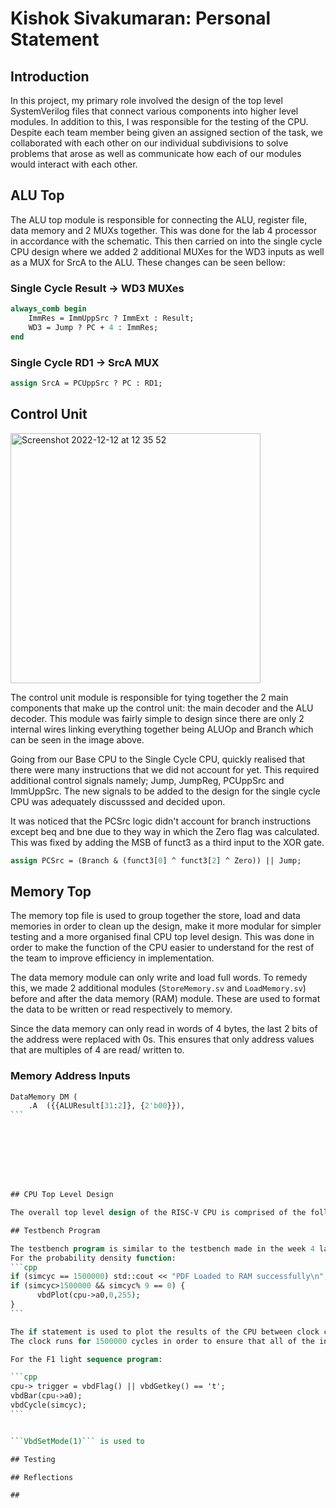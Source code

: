
# Kishok Sivakumaran: Personal Statement
## Introduction
In this project, my primary role involved the design of the top level SystemVerilog files that connect various components into higher level modules. In addition to this, I was responsible for the testing of the CPU. Despite each team member being given an assigned section of the task, we collaborated with each other on our individual subdivisions to solve problems that arose as well as communicate how each of our modules would interact with each other.

## ALU Top

The ALU top module is responsible for connecting the ALU, register file, data memory and 2 MUXs together. This was done for the lab 4 processor in accordance with the schematic. This then carried on into the single cycle CPU design where we added 2 additional MUXes for the WD3 inputs as well as a MUX for SrcA to the ALU. These changes can be seen bellow: 

### Single Cycle Result -> WD3 MUXes 

```sv
always_comb begin
    ImmRes = ImmUppSrc ? ImmExt : Result;
    WD3 = Jump ? PC + 4 : ImmRes;
end
```

### Single Cycle RD1 -> SrcA MUX

```sv
assign SrcA = PCUppSrc ? PC : RD1;
```

## Control Unit

<img height="400" alt="Screenshot 2022-12-12 at 12 35 52" src="https://user-images.githubusercontent.com/116260803/207046709-8aafcf19-7cbc-48a6-9f66-cbe0b43898f8.png">

The control unit module is responsible for tying together the 2 main components that make up the control unit: the main decoder and the ALU decoder. This module was fairly simple to design since there are only 2 internal wires linking everything together being ALUOp and Branch which can be seen in the image above. 

Going from our Base CPU to the Single Cycle CPU, quickly realised that there were many instructions that we did not account for yet. This required additional control signals namely; Jump, JumpReg, PCUppSrc and ImmUppSrc. The new signals to be added to the design for the single cycle CPU was adequately discusssed and decided upon. 

It was noticed that the PCSrc logic didn't account for branch instructions except beq and bne due to they way in which the Zero flag was calculated. This was fixed by adding the MSB of funct3 as a third input to the XOR gate. 

```sv
assign PCSrc = (Branch & (funct3[0] ^ funct3[2] ^ Zero)) || Jump;
```

## Memory Top

The memory top file is used to group together the store, load and data memories in order to clean up the design, make it more modular for simpler testing and a more organised final CPU top level design. This was done in order to make the function of the CPU easier to understand for the rest of the team to improve efficiency in implementation.

The data memory module can only write and load full words. To remedy this, we made 2 additional modules (```StoreMemory.sv``` and ```LoadMemory.sv```) before and after the data memory (RAM) module. These are used to format the data to be written or read respectively to memory.

Since the data memory can only read in words of 4 bytes, the last 2 bits of the address were replaced with 0s. This ensures that only address values that are multiples of 4 are read/ written to.

### Memory Address Inputs

````sv
DataMemory DM (
    .A  ({{ALUResult[31:2]}, {2'b00}}),
```








## CPU Top Level Design

The overall top level design of the RISC-V CPU is comprised of the following modules: PC Top, Instruction Memory, Control Unit, Sign Extend and ALU Top, Memory Top. The appropriate wires to connect these modules have been created and utilised. This facilitated by the grouping of smaller related components to produce larger, simpler modules to reduce complexity. 

## Testbench Program

The testbench program is similar to the testbench made in the week 4 labs, in which the program runs the through clock cycles and allows the CPU to execute the instructions stored in the instruction memory. The program also initialises the trace dump to a vcd file. We made 2 variations of the testbench for each program we tested, the probability density function and the F1 light sequence. 
For the probability density function:
```cpp
if (simcyc == 1500000) std::cout << "PDF Loaded to RAM successfully\n";
if (simcyc>1500000 && simcyc% 9 == 0) {
      vbdPlot(cpu->a0,0,255);
} 
```

The if statement is used to plot the results of the CPU between clock cycles 0 and 1500000 in intervals of 9 cycles with the VbdPlot function. NOTE: Points are not plotted after every clock cycle to improve the speed at which the program runs as plotting points slows down execution considerably. 
The clock runs for 1500000 cycles in order to ensure that all of the instructions in the instruction memory have been executed. 

For the F1 light sequence program:

```cpp
cpu-> trigger = vbdFlag() || vbdGetkey() == 't'; 
vbdBar(cpu->a0);
vbdCycle(simcyc);
```


```VbdSetMode(1)``` is used to 

## Testing

## Reflections

## 



